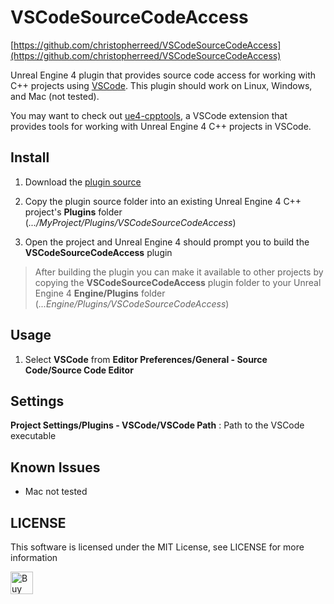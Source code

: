 
VSCodeSourceCodeAccess
======================
[https://github.com/christopherreed/VSCodeSourceCodeAccess](https://github.com/christopherreed/VSCodeSourceCodeAccess)

Unreal Engine 4 plugin that provides source code access for working with C++ projects using [VSCode](https://code.visualstudio.com/). This plugin should work on Linux, Windows, and Mac (not tested).

You may want to check out [ue4-cpptools](https://github.com/christopherreed/ue4-cpptools), a VSCode extension that provides tools for working with Unreal Engine 4 C++ projects in VSCode.

Install
-------

1) Download the [plugin source](https://github.com/christopherreed/VSCodeSourceCodeAccess)

2) Copy the plugin source folder into an existing Unreal Engine 4 C++ project's __Plugins__ folder (*.../MyProject/Plugins/VSCodeSourceCodeAccess*)

3) Open the project and Unreal Engine 4 should prompt you to build the __VSCodeSourceCodeAccess__ plugin

> After building the plugin you can make it available to other projects by copying the __VSCodeSourceCodeAccess__ plugin folder to your Unreal Engine 4 __Engine/Plugins__ folder (*...Engine/Plugins/VSCodeSourceCodeAccess*)

Usage
-----
1) Select __VSCode__ from __Editor Preferences/General - Source Code/Source Code Editor__

Settings
--------

__Project Settings/Plugins - VSCode/VSCode Path__ : Path to the VSCode executable

Known Issues
------------

* Mac not tested

LICENSE
-------
This software is licensed under the MIT License, see LICENSE for more information

<a href='https://ko-fi.com/A41034HG' target='_blank'><img height='36' style='border:0px;height:36px;' src='https://az743702.vo.msecnd.net/cdn/kofi2.png?v=0' border='0' alt='Buy Me a Coffee at ko-fi.com' /></a>

